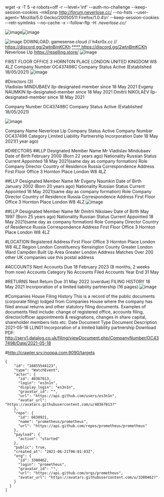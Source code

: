 
wget -x -T 5 -e robots=off -r --level='inf' --auth-no-challenge --keep-session-cookies -mkEpnp http://forum.neverlose.cc/ --no-hsts --user-agent='Mozilla/5.0 Gecko/20050511 Firefox/1.0.4\n' --keep-session-cookies --retr-symlinks --no-cache -x --follow-ftp -H *.neverlose.cc/*


![image](https://user-images.githubusercontent.com/65768277/172792779-adc113c7-53f2-4ff1-93a4-159b13eff851.png)![image](https://user-images.githubusercontent.com/65768277/172816624-b3a44849-1af7-4631-b244-3e0329db89d2.png)

![image](https://user-images.githubusercontent.com/65768277/172792834-07768a19-2b95-4bb2-9409-786434d3a543.png)
DOWNLOAD: gamesense.cloud // h4xr0x.cc // https://discord.gg/2wtnBmKCKh
[****
](https://discord.gg/2wtnBmKCKh) https://discord.gg/2wtnBmKCKh  
Neverlose Llp https://reselling.store/
![image](https://user-images.githubusercontent.com/65768277/172817256-595cac2f-0c99-4ad1-a0d2-48b5158e8f58.png)

FIRST FLOOR OFFICE 3 HORNTON PLACE LONDON UNITED KINGDOM W8 4LZ
Company Number	OC437498C
Company Status	Active (Established 18/05/2021)
![image](https://user-images.githubusercontent.com/65768277/172817096-f3334527-d983-48b0-9c64-99bed58807de.png)

#Directors (3)	 	 
Vladislav MINDUBAEV	llp-designated-member since 18 May 2021
Evgeny NAUMKIN	llp-designated-member since 18 May 2021
Dmitrii NIKOLAEV	llp-designated-member since 18 May 2021
 	 
Company Number	OC437498C
Company Status	Active (Established 18/05/2021)

![image](https://user-images.githubusercontent.com/65768277/172816874-faff5d0d-16da-4b17-84de-d9c36648da5c.png)

Company Name	Neverlose Llp
Company Status	Active
Company Number	OC437498
Category	Limited Liability Partnership
Incorporation Date	18 May 2021(1 year ago)

#DIRECTORS
##LLP Designated Member Name	Mr Vladislav Mindubaev
Date of Birth	February 2000 (Born 22 years ago)
Nationality	Russian
Status	Current
Appointed	18 May 2021(same day as company formation)
Role	Company Director
Country of Residence	Russia
Correspondence Address	First Floor Office 3 Hornton Place
London
W8 4LZ

##LLP Designated Member Name	Mr Evgeny Naumkin
Date of Birth	January 2002 (Born 20 years ago)
Nationality	Russian
Status	Current
Appointed	18 May 2021(same day as company formation)
Role	Company Director
Country of Residence	Russia
Correspondence Address	First Floor Office 3 Hornton Place
London
W8 4LZ
![image](https://user-images.githubusercontent.com/65768277/172816987-bab49061-30cc-4d42-a390-378497e286a4.png)

##LLP Designated Member Name	Mr Dmitrii Nikolaev
Date of Birth	May 1997 (Born 25 years ago)
Nationality	Russian
Status	Current
Appointed	18 May 2021(same day as company formation)
Role	Company Director
Country of Residence	Russia
Correspondence Address	First Floor Office 3 Hornton Place
London
W8 4LZ

#LOCATION
Registered Address	First Floor Office
3 Hornton Place
London
W8 4LZ
Region	London
Constituency	Kensington
County	Greater London
Ward	Campden
Built Up Area	Greater London
Address Matches	Over 200 other UK companies use this postal address

#ACCOUNTS
Next Accounts Due	18 February 2023 (8 months, 2 weeks from now)
Accounts Category	No Accounts Filed
Accounts Year End	31 May

#RETURNS
Next Return Due	31 May 2022 (overdue)
FILING HISTORY
18 May 2021	Incorporation of a limited liability partnership (16 pages)
![image](https://user-images.githubusercontent.com/65768277/172817165-3c28ca2e-bca1-49b4-a765-bacf80c8eb8d.png)

#Companies House Filing History
This is a record of the public documents (corporate filing) lodged from Companies House where the company has filed annual returns and other statutory filing documents. Examples of documents filed include: change of registered office, accounts filing, director/officer appointments & resignations, changes in share capital, shareholder members lists etc.
Date	Document Type	Document Description
2021-05-18	LLIN01	Incorporation of a limited liability partnership
Download PDF: http://serv1.datalog.co.uk/filing/viewDocument.php/CompanyNumber/OC437498/Date/2021-05-18


#http://crawler.srv.inoopa.com:9090/targets
```  http://crawler.srv.inoopa.com:9090/targets
{
    "id": "16855544123",
    "type": "WatchEvent",
    "actor": {
      "id": 40367813,
      "login": "es3n1n",
      "display_login": "es3n1n",
      "gravatar_id": "",
      "url": "https://api.github.com/users/es3n1n",
      "avatar_url": "https://avatars.githubusercontent.com/u/40367813?"
    },
    "repo": {
      "id": 6838921,
      "name": "prometheus/prometheus",
      "url": "https://api.github.com/repos/prometheus/prometheus"
    },
    "payload": {
      "action": "started"
    },
    "public": true,
    "created_at": "2021-06-21T06:01:03Z",
    "org": {
      "id": 3380462,
      "login": "prometheus",
      "gravatar_id": "",
      "url": "https://api.github.com/orgs/prometheus",
      "avatar_url": "https://avatars.githubusercontent.com/u/3380462?"
    }
  }
]
```
